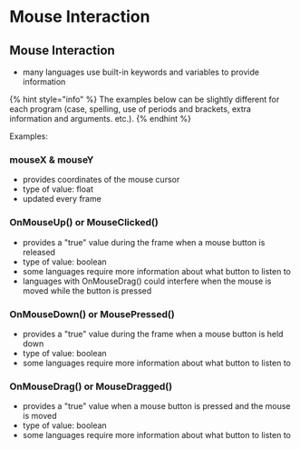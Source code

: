 # Mouse Interaction

## Mouse Interaction

* many languages use built-in keywords and variables to provide information

{% hint style="info" %}
The examples below can be slightly different for each program (case, spelling, use of periods and brackets, extra information and arguments. etc.).
{% endhint %}

Examples:

### mouseX & mouseY

* provides coordinates of the mouse cursor
* type of value: float
* updated every frame

### OnMouseUp() or MouseClicked()

* provides a "true" value during the frame when a mouse button is released
* type of value: boolean
* some languages require more information about what button to listen to
* languages with OnMouseDrag() could interfere when the mouse is moved while the button is pressed

### OnMouseDown() or MousePressed()

* provides a "true" value during the frame when a mouse button is held down
* type of value: boolean
* some languages require more information about what button to listen to

### OnMouseDrag() or MouseDragged()

* provides a "true" value when a mouse button is pressed and the mouse is moved
* type of value: boolean
* some languages require more information about what button to listen to
